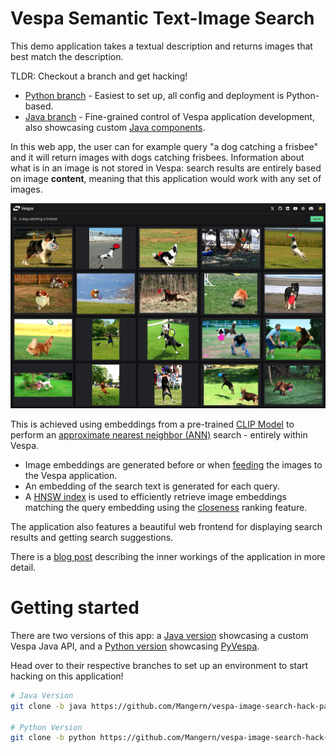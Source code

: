 # Vespa Semantic Text-Image Search

This demo application takes a textual description and returns images that best match the description.

TLDR: Checkout a branch and get hacking!

- [Python branch](https://github.com/Mangern/vespa-image-search-hack-pack/tree/python) - Easiest to set up, all config and deployment is Python-based.
- [Java branch](https://github.com/Mangern/vespa-image-search-hack-pack/tree/java) - Fine-grained control of Vespa application development, also showcasing custom [Java components](https://docs.vespa.ai/en/jdisc/).

In this web app, the user can for example query "a dog catching a frisbee" and it will return images with dogs catching frisbees. Information 
about what is in an image is not stored in Vespa: search results are entirely based on image **content**, meaning 
that this application would work with any set of images.

![Dog Catching Frisbee](./sample-img/dog-catching-frisbee.png)

This is achieved using embeddings from a pre-trained [CLIP Model](https://openai.com/index/clip/) to perform an [approximate nearest neighbor (ANN)](https://docs.vespa.ai/en/nearest-neighbor-search.html) search - entirely within Vespa.

- Image embeddings are generated before or when [feeding](https://docs.vespa.ai/en/reads-and-writes.html) the images to the Vespa application.
- An embedding of the search text is generated for each query.
- A [HNSW index](https://arxiv.org/abs/1603.09320) is used to efficiently retrieve image embeddings matching the query embedding using the [closeness](https://docs.vespa.ai/en/reference/rank-features.html#closeness(name)) ranking feature.

The application also features a beautiful web frontend for displaying search results and getting search suggestions.

There is a [blog post](https://blog.vespa.ai/text-image-search/) describing the inner workings of the application in more detail.

# Getting started

There are two versions of this app: a [Java version](https://github.com/Mangern/vespa-image-search-hack-pack/tree/java) showcasing a custom Vespa Java API, and a [Python version](https://github.com/Mangern/vespa-image-search-hack-pack/tree/python) showcasing [PyVespa](https://pyvespa.readthedocs.io/en/latest/).

Head over to their respective branches to set up an environment to start hacking on this application!

```bash
# Java Version
git clone -b java https://github.com/Mangern/vespa-image-search-hack-pack.git

# Python Version
git clone -b python https://github.com/Mangern/vespa-image-search-hack-pack.git
```
